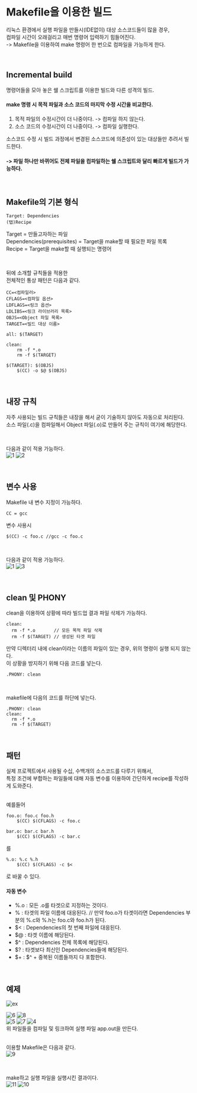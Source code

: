 # Makefile을 이용한 빌드
리눅스 환경에서 실행 파일을 만들시(IDE없이) 대상 소스코드들이 많을 경우,   
컴파일 시간이 오래걸리고 매번 명령어 입력하기 힘들어진다.   
-> Makefile을 이용하여 make 명령어 한 번으로 컴파일을 가능하게 한다.

<br>

## Incremental build
명령어들을 모아 놓은 쉘 스크립트를 이용한 빌드와 다른 성격의 빌드.   
#### make 명령 시 목적 파일과 소스 코드의 마지막 수정 시간을 비교한다.
1. 목적 파일의 수정시간이 더 나중이다. -> 컴파일 하지 않는다.
2. 소스 코드의 수정시간이 더 나중이다. -> 컴파일 실행한다.   

소스코드 수정 시 빌드 과정에서 변경된 소스코드에 의존성이 있는 대상들만 추려서 빌드한다.   
#### -> 파일 하나만 바뀌어도 전체 파일을 컴파일하는 쉘 스크립트와 달리 빠르게 빌드가 가능하다.

<br>

## Makefile의 기본 형식
```
Target: Dependencies   
(탭)Recipe   
```
Target = 만들고자하는 파일   
Dependencies(prerequisites) = Target을 make할 때 필요한 파일 목록   
Recipe = Target을 make할 때 실행되는 명령어   

<br>

뒤에 소개할 규칙들을 적용한   
전체적인 통상 패턴은 다음과 같다.
```
CC=<컴파일러>
CFLAGS=<컴파일 옵션>
LDFLAGS=<링크 옵션>
LDLIBS=<링크 라이브러리 목록>
OBJS=<Object 파일 목록>
TARGET=<빌드 대상 이름>
 
all: $(TARGET)
 
clean:
    rm -f *.o
    rm -f $(TARGET)
 
$(TARGET): $(OBJS)
    $(CC) -o $@ $(OBJS)
```

<br>

## 내장 규칙
자주 사용되는 빌드 규칙들은 내장을 해서 굳이 기술하지 않아도 자동으로 처리된다.   
소스 파일(.c)을 컴파일해서 Object 파일(.o)로 만들어 주는 규칙이 여기에 해당한다.   

<br>

다음과 같이 적용 가능하다.   
![1](https://github.com/HongryeolSeong/Study_Build/blob/main/refimg/m1.png)  ![2](https://github.com/HongryeolSeong/Study_Build/blob/main/refimg/m2.png)

<br>

## 변수 사용
Makefile 내 변수 지정이 가능하다.   
```
CC = gcc
```
변수 사용시
```
$(CC) -c foo.c //gcc -c foo.c
```

<br>

다음과 같이 적용 가능하다.   
![1](https://github.com/HongryeolSeong/Study_Build/blob/main/refimg/m1.png)  ![3](https://github.com/HongryeolSeong/Study_Build/blob/main/refimg/m3n.png)   

<br>

## clean 및 PHONY
clean을 이용하여 상황에 따라 빌드업 결과 파일 삭제가 가능하다.
```
clean:
  rm -f *.o       // 모든 목적 파일 삭제
  rm -f $(TARGET) // 생성된 타겟 파일 
```
만약 디렉터리 내에 clean이라는 이름의 파일이 있는 경우, 위의 명령이 실행 되지 않는다.   
이 상황을 방지하기 위해 다음 코드를 넣는다.   
```
.PHONY: clean
```
<br>

makefile에 다음의 코드를 하단에 넣는다.
```
.PHONY: clean
clean:
  rm -f *.o
  rm -f $(TARGET)
```

<br>

## 패턴
실제 프로젝트에서 사용될 수십, 수백개의 소스코드를 다루기 위해서,   
특정 조건에 부합하는 파일들에 대해 자동 변수를 이용하여 간단하게 recipe를 작성하게 도와준다.   
<br>

예를들어
```
foo.o: foo.c foo.h
    $(CC) $(CFLAGS) -c foo.c
    
bar.o: bar.c bar.h
    $(CC) $(CFLAGS) -c bar.c
```
를
```
%.o: %.c %.h
    $(CC) $(CFLAGS) -c $<
```
로 바꿀 수 있다.
<br>

#### 자동 변수
- %.o : 모든 .o를 타겟으로 지정하는 것이다.   
- % : 타겟의 파일 이름에 대응된다. // 만약 foo.o가 타겟이라면 Dependencies 부분의 %.c와 %.h는 foo.c와 foo.h가 된다.   
- $< : Dependencies의 첫 번째 파일에 대응된다.   
- $@ : 타겟 이름에 해당된다.   
- $^ : Dependencies 전체 목록에 해당된다.
- $? : 타겟보다 최신인 Dependencies들에 해당된다.
- $+ : $^ + 중복된 이름들까지 다 포함한다.

<br>

## 예제
![ex](https://www.tuwlab.com/files/attach/images/2382/193/027/7e9501d245506aae63834478c8b28917.png)   

![6](https://github.com/HongryeolSeong/Study_Build/blob/main/refimg/m6.png)  ![8](https://github.com/HongryeolSeong/Study_Build/blob/main/refimg/m8.png)   
![5](https://github.com/HongryeolSeong/Study_Build/blob/main/refimg/m5.png)  ![7](https://github.com/HongryeolSeong/Study_Build/blob/main/refimg/m7.png)  ![4](https://github.com/HongryeolSeong/Study_Build/blob/main/refimg/m4.png)   
위 파일들을 컴파일 및 링크하여 실행 파일 app.out을 만든다.   
<br>

이용할 Makefile은 다음과 같다.   
![9](https://github.com/HongryeolSeong/Study_Build/blob/main/refimg/m12.png)   

<br>

make하고 실행 파일을 실행시킨 결과이다.   
![11](https://github.com/HongryeolSeong/Study_Build/blob/main/refimg/m11.png)  ![10](https://github.com/HongryeolSeong/Study_Build/blob/main/refimg/m10.png)

<br>
